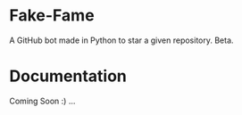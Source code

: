 # Fake-Fame
A GitHub bot made in Python to star a given repository. Beta.

# Documentation 
Coming Soon :) ...
